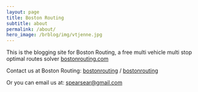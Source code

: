 ```yaml
---
layout: page
title: Boston Routing
subtitle: about
permalink: /about/
hero_image: /brblog/img/vtjenne.jpg
---
```


This is the blogging site for Boston Routing, a free multi vehicle multi stop optimal routes solver [bostonrouting.com](http://bostonrouting.com/)

Contact us at Boston Routing:
[bostonrouting][bostonrouting-organization] /
[bostonrouting](http://www.bostonrouting.com/contactusform)


Or you can email us at: spearsear@gmail.com

[bostonrouting-organization]: http://www.bostonrouting.com/contactusform
